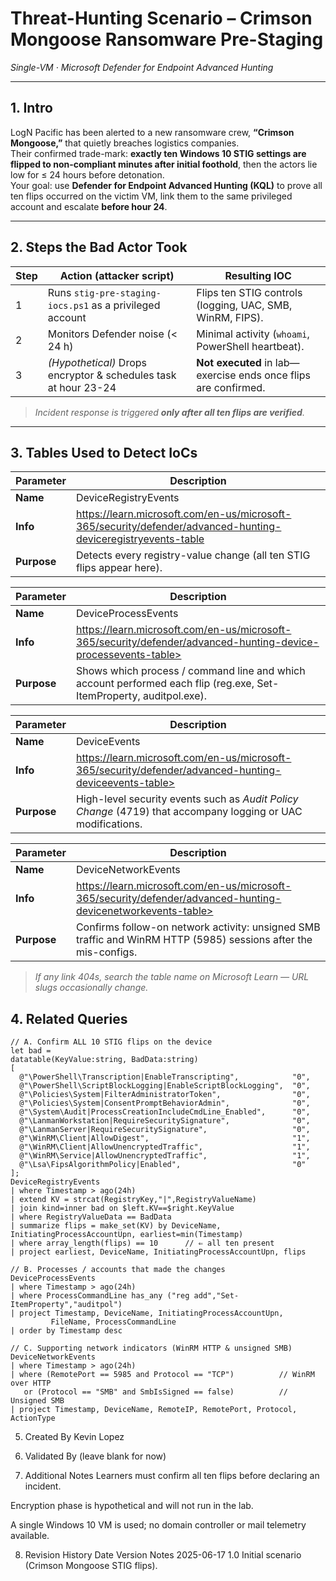 # Threat-Hunting Scenario – Crimson Mongoose Ransomware Pre-Staging  
_Single-VM · Microsoft Defender for Endpoint Advanced Hunting_

---

## 1. Intro
LogN Pacific has been alerted to a new ransomware crew, **“Crimson Mongoose,”** that quietly breaches logistics companies.  
Their confirmed trade-mark: **exactly ten Windows 10 STIG settings are flipped to non-compliant minutes after initial foothold**, then the actors lie low for ≤ 24 hours before detonation.  
Your goal: use **Defender for Endpoint Advanced Hunting (KQL)** to prove all ten flips occurred on the victim VM, link them to the same privileged account and escalate **before hour 24**.

---

## 2. Steps the Bad Actor Took

| Step | Action (attacker script) | Resulting IOC |
|------|-------------------------|---------------|
| 1 | Runs `stig-pre-staging-iocs.ps1` as a privileged account | Flips ten STIG controls (logging, UAC, SMB, WinRM, FIPS). |
| 2 | Monitors Defender noise (< 24 h) | Minimal activity (`whoami`, PowerShell heartbeat). |
| 3 | _(Hypothetical)_ Drops encryptor & schedules task at hour 23-24 | **Not executed** in lab—exercise ends once flips are confirmed. |

> *Incident response is triggered **only after all ten flips are verified**.*

---

## 3. Tables Used to Detect IoCs
| **Parameter** | **Description** |
|-----------|-------------|
| **Name** | DeviceRegistryEvents |
| **Info** |https://learn.microsoft.com/en-us/microsoft-365/security/defender/advanced-hunting-deviceregistryevents-table|
| **Purpose** | Detects every registry-value change (all ten STIG flips appear here). |

| **Parameter** | **Description** |
|-----------|-------------|
| **Name** | DeviceProcessEvents |
| **Info** |https://learn.microsoft.com/en-us/microsoft-365/security/defender/advanced-hunting-device-processevents-table>|
| **Purpose** | Shows which process / command line and which account performed each flip (reg.exe, Set-ItemProperty, auditpol.exe). |

| **Parameter** | **Description** |
|-----------|-------------|
| **Name** | DeviceEvents |
| **Info** |https://learn.microsoft.com/en-us/microsoft-365/security/defender/advanced-hunting-deviceevents-table> |
| **Purpose** | High-level security events such as *Audit Policy Change* (4719) that accompany logging or UAC modifications. |

| **Parameter** | **Description** |
|-----------|-------------|
| **Name** | DeviceNetworkEvents |
| **Info** |https://learn.microsoft.com/en-us/microsoft-365/security/defender/advanced-hunting-devicenetworkevents-table>|
| **Purpose** | Confirms follow-on network activity: unsigned SMB traffic and WinRM HTTP (5985) sessions after the mis-configs. |

> *If any link 404s, search the table name on Microsoft Learn — URL slugs occasionally change.*


## 4. Related Queries

```kusto
// A. Confirm ALL 10 STIG flips on the device
let bad =
datatable(KeyValue:string, BadData:string)
[
  @"\PowerShell\Transcription|EnableTranscripting",            "0",
  @"\PowerShell\ScriptBlockLogging|EnableScriptBlockLogging",  "0",
  @"\Policies\System|FilterAdministratorToken",                "0",
  @"\Policies\System|ConsentPromptBehaviorAdmin",              "0",
  @"\System\Audit|ProcessCreationIncludeCmdLine_Enabled",      "0",
  @"\LanmanWorkstation|RequireSecuritySignature",              "0",
  @"\LanmanServer|RequireSecuritySignature",                   "0",
  @"\WinRM\Client|AllowDigest",                                "1",
  @"\WinRM\Client|AllowUnencryptedTraffic",                    "1",
  @"\WinRM\Service|AllowUnencryptedTraffic",                   "1",
  @"\Lsa\FipsAlgorithmPolicy|Enabled",                         "0"
];
DeviceRegistryEvents
| where Timestamp > ago(24h)
| extend KV = strcat(RegistryKey,"|",RegistryValueName)
| join kind=inner bad on $left.KV==$right.KeyValue
| where RegistryValueData == BadData
| summarize flips = make_set(KV) by DeviceName, InitiatingProcessAccountUpn, earliest=min(Timestamp)
| where array_length(flips) == 10      // ⇐ all ten present
| project earliest, DeviceName, InitiatingProcessAccountUpn, flips

// B. Processes / accounts that made the changes
DeviceProcessEvents
| where Timestamp > ago(24h)
| where ProcessCommandLine has_any ("reg add","Set-ItemProperty","auditpol")
| project Timestamp, DeviceName, InitiatingProcessAccountUpn,
         FileName, ProcessCommandLine
| order by Timestamp desc

// C. Supporting network indicators (WinRM HTTP & unsigned SMB)
DeviceNetworkEvents
| where Timestamp > ago(24h)
| where (RemotePort == 5985 and Protocol == "TCP")          // WinRM over HTTP
   or (Protocol == "SMB" and SmbIsSigned == false)          // Unsigned SMB
| project Timestamp, DeviceName, RemoteIP, RemotePort, Protocol, ActionType
```


5. Created By
Kevin Lopez

6. Validated By
(leave blank for now)

7. Additional Notes
Learners must confirm all ten flips before declaring an incident.

Encryption phase is hypothetical and will not run in the lab.

A single Windows 10 VM is used; no domain controller or mail telemetry available.

8. Revision History
Date	Version	Notes
2025-06-17	1.0	Initial scenario (Crimson Mongoose STIG flips).


